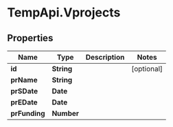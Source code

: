 # TempApi.Vprojects

## Properties

Name | Type | Description | Notes
------------ | ------------- | ------------- | -------------
**id** | **String** |  | [optional] 
**prName** | **String** |  | 
**prSDate** | **Date** |  | 
**prEDate** | **Date** |  | 
**prFunding** | **Number** |  | 


